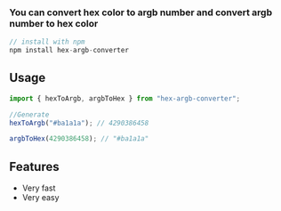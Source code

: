 ### You can convert hex color to argb number and convert argb number to hex color

```js
// install with npm
npm install hex-argb-converter
```

## Usage

```js
import { hexToArgb, argbToHex } from "hex-argb-converter";

//Generate
hexToArgb("#ba1a1a"); // 4290386458

argbToHex(4290386458); // "#ba1a1a"
```

## Features

- Very fast
- Very easy
